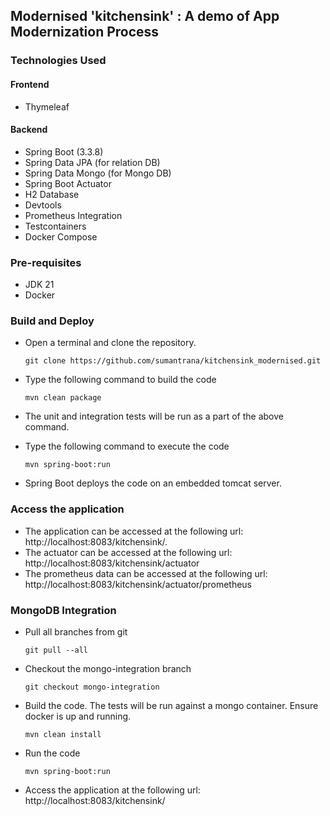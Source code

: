 ##  Modernised 'kitchensink' : A demo of App Modernization Process

### Technologies Used

#### Frontend

* Thymeleaf

#### Backend

* Spring Boot (3.3.8)
* Spring Data JPA (for relation DB)
* Spring Data Mongo (for Mongo DB)
* Spring Boot Actuator
* H2 Database
* Devtools
* Prometheus Integration
* Testcontainers
* Docker Compose

### Pre-requisites

* JDK 21
* Docker

### Build and Deploy
* Open a terminal and clone the repository.

   `git clone https://github.com/sumantrana/kitchensink_modernised.git`

* Type the following command to build the code
    
    `mvn clean package`
* The unit and integration tests will be run as a part of the above command. 
* Type the following command to execute the code
    
    `mvn spring-boot:run`

* Spring Boot deploys the code on an embedded tomcat server.

### Access the application

* The application can be accessed at the following url: http://localhost:8083/kitchensink/.
* The actuator can be accessed at the following url: http://localhost:8083/kitchensink/actuator
* The prometheus data can be accessed at the following url: http://localhost:8083/kitchensink/actuator/prometheus

### MongoDB Integration

* Pull all branches from git

  `git pull --all`

* Checkout the mongo-integration branch

  `git checkout mongo-integration`

* Build the code. The tests will be run against a mongo container. Ensure docker is up and running.

  `mvn clean install`

* Run the code

  `mvn spring-boot:run`

* Access the application at the following url: http://localhost:8083/kitchensink/

